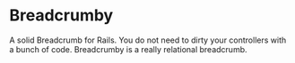 # Breadcrumby

A solid Breadcrumb for Rails.
You do not need to dirty your controllers with a bunch of code.
Breadcrumby is a really relational breadcrumb.
